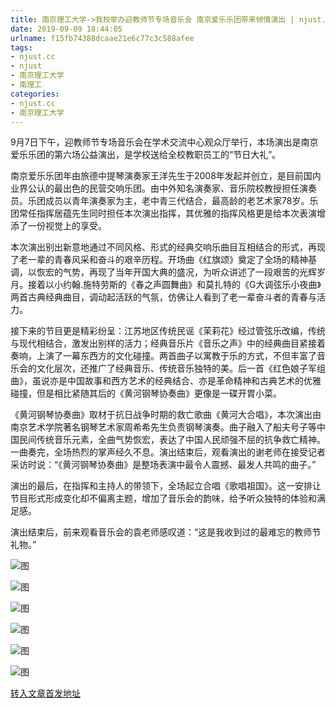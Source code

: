 ```yaml
---
title: 南京理工大学->我校举办迎教师节专场音乐会 南京爱乐乐团带来倾情演出 | njust.cc
date: 2019-09-09 18:44:05
urlname: f15fb74388dcaae21e6c77c3c588afee
tags: 
- njust.cc
- njust
- 南京理工大学
- 南理工
categories:
- njust.cc
- 南京理工大学
---
```



9月7日下午，迎教师节专场音乐会在学术交流中心观众厅举行，本场演出是南京爱乐乐团的第六场公益演出，是学校送给全校教职员工的“节日大礼”。

南京爱乐乐团年由旅德中提琴演奏家王洋先生于2008年发起并创立，是目前国内业界公认的最出色的民营交响乐团。由中外知名演奏家、音乐院校教授担任演奏员。乐团成员以青年演奏家为主，老中青三代结合，最高龄的老艺术家78岁。乐团常任指挥居蕴先生同时担任本次演出指挥，其优雅的指挥风格更是给本次表演增添了一份视觉上的享受。

本次演出别出新意地通过不同风格、形式的经典交响乐曲目互相结合的形式，再现了老一辈的青春风采和奋斗的艰辛历程。开场曲《红旗颂》奠定了全场的精神基调，以恢宏的气势，再现了当年开国大典的盛况，为听众讲述了一段艰苦的光辉岁月。接着以小约翰.施特劳斯的《春之声圆舞曲》和莫扎特的《G大调弦乐小夜曲》两首古典经典曲目，调动起活跃的气氛，仿佛让人看到了老一辈奋斗者的青春与活力。

接下来的节目更是精彩纷呈：江苏地区传统民谣《茉莉花》经过管弦乐改编，传统与现代相结合，激发出别样的活力；经典音乐片《音乐之声》中的经典曲目紧接着奏响，上演了一幕东西方的文化碰撞。两首曲子以寓教于乐的方式，不但丰富了音乐会的文化层次，还推广了经典音乐、传统音乐独特的美。后一首《红色娘子军组曲》，虽说亦是中国故事和西方艺术的经典结合、亦是革命精神和古典艺术的优雅碰撞，但是相比紧随其后的《黄河钢琴协奏曲》更像是一碟开胃小菜。

《黄河钢琴协奏曲》取材于抗日战争时期的救亡歌曲《黄河大合唱》，本次演出由南京艺术学院著名钢琴艺术家周希希先生负责钢琴演奏。曲子融入了船夫号子等中国民间传统音乐元素，全曲气势恢宏，表达了中国人民顽强不屈的抗争救亡精神。一曲奏完，全场热烈的掌声经久不息。演出结束后，观看演出的谢老师在接受记者采访时说：“《黄河钢琴协奏曲》是整场表演中最令人震撼、最发人共鸣的曲子。”

演出的最后，在指挥和主持人的带领下，全场起立合唱《歌唱祖国》。这一安排让节目形式形成变化却不偏离主题，增加了音乐会的韵味，给予听众独特的体验和满足感。

演出结束后，前来观看音乐会的袁老师感叹道：“这是我收到过的最难忘的教师节礼物。”



![图](http://zs.njust.edu.cn/_upload/article/images/ba/ec/d28c613f4cc6904571d3e2604ef3/4c79abf3-855f-4ece-9498-cc145c32665f.jpg)

![图](http://zs.njust.edu.cn/_upload/article/images/ba/ec/d28c613f4cc6904571d3e2604ef3/aa585a24-770d-48f6-8b92-33d34cfb94f9.jpg)

![图](http://zs.njust.edu.cn/_upload/article/images/ba/ec/d28c613f4cc6904571d3e2604ef3/6a813010-0c90-45b0-8a0b-e5c5ffc21428.jpg)

![图](http://zs.njust.edu.cn/_upload/article/images/ba/ec/d28c613f4cc6904571d3e2604ef3/98844223-76c8-4bf7-8ffa-1e9ca52cef3f.jpg)

![图](http://zs.njust.edu.cn/_upload/article/images/ba/ec/d28c613f4cc6904571d3e2604ef3/b104c743-8ae4-4056-bab1-fe0c3bb04978.jpg)

![图](http://zs.njust.edu.cn/_upload/article/images/ba/ec/d28c613f4cc6904571d3e2604ef3/1325126a-547e-4a73-995f-e4be2c928f1b.jpg)

[转入文章首发地址](http://zs.njust.edu.cn/2a/8d/c4621a207501/page.htm)